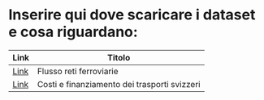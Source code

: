 Inserire qui dove scaricare i dataset e cosa riguardano:
=======
| Link | Titolo
|---|---|
|[Link](https://www.dati.lombardia.it/Mobilit-e-trasporti/Flussi-Stazioni-Ferroviarie/m2u2-frtq/about_data) | Flusso reti ferroviarie
|[Link](https://www.bfs.admin.ch/bfs/it/home/statistiche/mobilita-trasporti/costi-finanziamento.assetdetail.28425328.html) | Costi e finanziamento dei trasporti svizzeri

